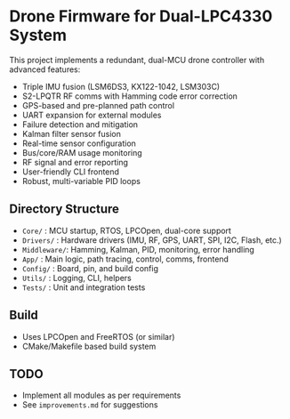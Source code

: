 # Drone Firmware for Dual-LPC4330 System

This project implements a redundant, dual-MCU drone controller with advanced features:

- Triple IMU fusion (LSM6DS3, KX122-1042, LSM303C)
- S2-LPQTR RF comms with Hamming code error correction
- GPS-based and pre-planned path control
- UART expansion for external modules
- Failure detection and mitigation
- Kalman filter sensor fusion
- Real-time sensor configuration
- Bus/core/RAM usage monitoring
- RF signal and error reporting
- User-friendly CLI frontend
- Robust, multi-variable PID loops

## Directory Structure

- `Core/`      : MCU startup, RTOS, LPCOpen, dual-core support
- `Drivers/`   : Hardware drivers (IMU, RF, GPS, UART, SPI, I2C, Flash, etc.)
- `Middleware/`: Hamming, Kalman, PID, monitoring, error handling
- `App/`       : Main logic, path tracing, control, comms, frontend
- `Config/`    : Board, pin, and build config
- `Utils/`     : Logging, CLI, helpers
- `Tests/`     : Unit and integration tests

## Build

- Uses LPCOpen and FreeRTOS (or similar)
- CMake/Makefile based build system

## TODO
- Implement all modules as per requirements
- See `improvements.md` for suggestions
